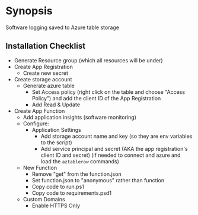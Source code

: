 # Synopsis

Software logging saved to Azure table storage

## Installation Checklist

- Generate Resource group (which all resources will be under)
- Create App Registration
  - Create new secret
- Create storage account
  - Generate azure table
    - Set Access policy (right click on the table and choose "Access Policy") and add the client ID of the App Registration
    - Add Read & Update
- Create App Function
  - Add application insights (software monitoring)
  - Configure:
    - Application Settings
      - Add storage account name and key (so they are env variables to the script)
      - Add service principal and secret (AKA the app registration's client ID and secret)  (if needed to connect and azure and load the `aztablerow` commands)
  - New Function
    - Remove "get" from the function.json
    - Set function.json to "anonymous" rather than function
    - Copy code to run.ps1
    - Copy code to requirements.psd1
  - Custom Domains
    - Enable HTTPS Only
